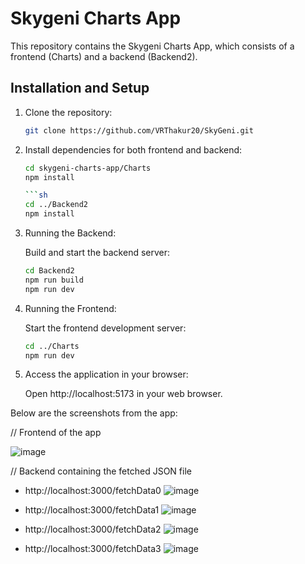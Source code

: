 # Skygeni Charts App

This repository contains the Skygeni Charts App, which consists of a frontend (Charts) and a backend (Backend2).

## Installation and Setup

1. Clone the repository:

   ```sh
   git clone https://github.com/VRThakur20/SkyGeni.git

   
2. Install dependencies for both frontend and backend:

   
   ```sh
   cd skygeni-charts-app/Charts
   npm install

   ```sh
   cd ../Backend2
   npm install

4. Running the Backend:
   
   Build and start the backend server:

   ```sh
   cd Backend2
   npm run build
   npm run dev

   
5. Running the Frontend:

   
    Start the frontend development server:


    ```sh
    cd ../Charts
    npm run dev

6. Access the application in your browser:

    Open http://localhost:5173 in your web browser.






 Below are the screenshots from the app:



// Frontend of the app



 
![image](https://github.com/VRThakur20/SkyGeni/assets/91954371/336bce42-eb48-4306-bae6-e9cb0e7c845d)



// Backend containing the fetched JSON file





- http://localhost:3000/fetchData0
![image](https://github.com/VRThakur20/SkyGeni/assets/91954371/c4ee36ce-b38a-469e-b1f4-f713ffaa5ba2)



- http://localhost:3000/fetchData1
![image](https://github.com/VRThakur20/SkyGeni/assets/91954371/89dd414f-84e7-42e4-9eab-3a3bfb66a11d)



- http://localhost:3000/fetchData2
![image](https://github.com/VRThakur20/SkyGeni/assets/91954371/c6bed782-284d-4d07-b6b2-25a341bc4887)




- http://localhost:3000/fetchData3
![image](https://github.com/VRThakur20/SkyGeni/assets/91954371/b988d888-2e43-470f-9741-9515875d6335)



